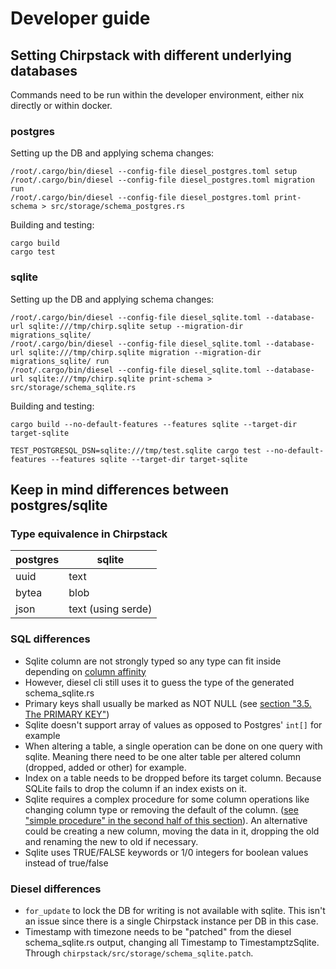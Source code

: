 # Developer guide

## Setting Chirpstack with different underlying databases

Commands need to be run within the developer environment, either nix directly or within docker.

### postgres

Setting up the DB and applying schema changes:

```
/root/.cargo/bin/diesel --config-file diesel_postgres.toml setup
/root/.cargo/bin/diesel --config-file diesel_postgres.toml migration run
/root/.cargo/bin/diesel --config-file diesel_postgres.toml print-schema > src/storage/schema_postgres.rs
```

Building and testing:

```
cargo build
cargo test
```

### sqlite

Setting up the DB and applying schema changes:

```
/root/.cargo/bin/diesel --config-file diesel_sqlite.toml --database-url sqlite:///tmp/chirp.sqlite setup --migration-dir migrations_sqlite/
/root/.cargo/bin/diesel --config-file diesel_sqlite.toml --database-url sqlite:///tmp/chirp.sqlite migration --migration-dir migrations_sqlite/ run
/root/.cargo/bin/diesel --config-file diesel_sqlite.toml --database-url sqlite:///tmp/chirp.sqlite print-schema > src/storage/schema_sqlite.rs
```

Building and testing:

```
cargo build --no-default-features --features sqlite --target-dir target-sqlite

TEST_POSTGRESQL_DSN=sqlite:///tmp/test.sqlite cargo test --no-default-features --features sqlite --target-dir target-sqlite
```

## Keep in mind differences between postgres/sqlite

### Type equivalence in Chirpstack

|postgres|sqlite|
|-|-|
|uuid|text|
|bytea|blob|
|json|text (using serde)|

### SQL differences

- Sqlite column are not strongly typed so any type can fit inside depending on [column affinity](https://www.sqlite.org/datatype3.html)
- However, diesel cli still uses it to guess the type of the generated schema_sqlite.rs
- Primary keys shall usually be marked as NOT NULL (see [section "3.5. The PRIMARY KEY"](https://www.sqlite.org/lang_createtable.html))
- Sqlite doesn't support array of values as opposed to Postgres' `int[]` for example
- When altering a table, a single operation can be done on one query with sqlite. Meaning there need to be one alter table per altered column (dropped, added or other) for example.
- Index on a table needs to be dropped before its target column. Because SQLite fails to drop the column if an index exists on it.
- Sqlite requires a complex procedure for some column operations like changing column type or removing the default of the column. ([see "simple procedure" in the second half of this section](https://www.sqlite.org/lang_altertable.html#otheralter)). An alternative could be creating a new column, moving the data in it, dropping the old and renaming the new to old if necessary.
- Sqlite uses TRUE/FALSE keywords or 1/0 integers for boolean values instead of true/false

### Diesel differences

- `for_update` to lock the DB for writing is not available with sqlite. This isn't an issue since there is a single Chirpstack instance per DB in this case.
- Timestamp with timezone needs to be "patched" from the diesel schema_sqlite.rs output, changing all Timestamp to TimestamptzSqlite. Through `chirpstack/src/storage/schema_sqlite.patch`.
